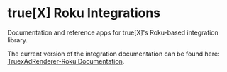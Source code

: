 # true[X] Roku Integrations

Documentation and reference apps for true[X]'s Roku-based integration library.

The current version of the integration documentation can be found here: [TruexAdRenderer-Roku Documentation](DOCS.md).